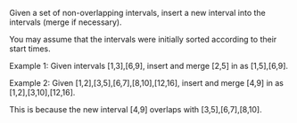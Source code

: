Given a set of non-overlapping intervals, insert a new interval into the intervals (merge if necessary).

You may assume that the intervals were initially sorted according to their start times.

Example 1:
Given intervals [1,3],[6,9], insert and merge [2,5] in as [1,5],[6,9].

Example 2:
Given [1,2],[3,5],[6,7],[8,10],[12,16], insert and merge [4,9] in as [1,2],[3,10],[12,16].

This is because the new interval [4,9] overlaps with [3,5],[6,7],[8,10].

